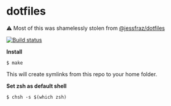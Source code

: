 # dotfiles

:warning: Most of this was shamelessly stolen from [@jessfraz/dotfiles](https://github.com/jessfraz/dotfiles "jessfraz/dotfiles")


[![Build status](https://travis-ci.org/andreccosta/dotfiles.svg?branch=master)](https://travis-ci.org/andreccosta/dotfiles "Build status")


**Install**

````console
$ make
````

This will create symlinks from this repo to your home folder.

**Set zsh as default shell**

```console
$ chsh -s $(which zsh)
```
